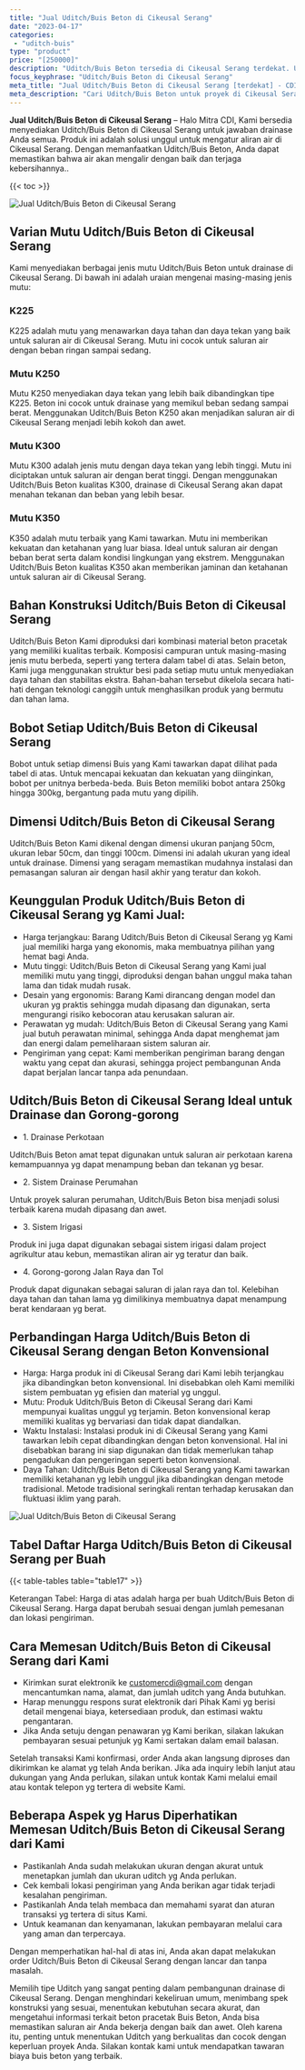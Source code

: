 ```yaml
---
title: "Jual Uditch/Buis Beton di Cikeusal Serang"
date: "2023-04-17"
categories:
 - "uditch-buis"
type: "product"
price: "[250000]"
description: "Uditch/Buis Beton tersedia di Cikeusal Serang terdekat. Uditch/Buis Beton ini sering dipakai dalam project konstruksi sebagai drainase yang handal dan optimal. Hubungi kami untuk mendapatkan lebih lanjut."
focus_keyphrase: "Uditch/Buis Beton di Cikeusal Serang"
meta_title: "Jual Uditch/Buis Beton di Cikeusal Serang [terdekat] - CDI"
meta_description: "Cari Uditch/Buis Beton untuk proyek di Cikeusal Serang? Kami menawarkan Uditch/Buis Beton berkualitas untuk konstruksi drainase. Dapatkan penawaran terbaik sekarang."
---
```


**Jual Uditch/Buis Beton di Cikeusal Serang** – Halo Mitra CDI, Kami bersedia menyediakan Uditch/Buis Beton di Cikeusal Serang untuk jawaban drainase Anda semua. Produk ini adalah solusi unggul untuk mengatur aliran air di Cikeusal Serang. Dengan memanfaatkan Uditch/Buis Beton, Anda dapat memastikan bahwa air akan mengalir dengan baik dan terjaga kebersihannya..

{{< toc >}}

![Jual Uditch/Buis Beton di Cikeusal Serang](/images/uditch-buis/uditch-beton-26.jpg)

## Varian Mutu Uditch/Buis Beton di Cikeusal Serang

Kami menyediakan berbagai jenis mutu Uditch/Buis Beton untuk drainase di Cikeusal Serang. Di bawah ini adalah uraian mengenai masing-masing jenis mutu:

### K225

K225 adalah mutu yang menawarkan daya tahan dan daya tekan yang baik untuk saluran air di Cikeusal Serang. Mutu ini cocok untuk saluran air dengan beban ringan sampai sedang.

### Mutu K250

Mutu K250 menyediakan daya tekan yang lebih baik dibandingkan tipe K225. Beton ini cocok untuk drainase yang memikul beban sedang sampai berat. Menggunakan Uditch/Buis Beton K250 akan menjadikan saluran air di Cikeusal Serang menjadi lebih kokoh dan awet.

### Mutu K300

Mutu K300 adalah jenis mutu dengan daya tekan yang lebih tinggi. Mutu ini diciptakan untuk saluran air dengan berat tinggi. Dengan menggunakan Uditch/Buis Beton kualitas K300, drainase di Cikeusal Serang akan dapat menahan tekanan dan beban yang lebih besar.

### Mutu K350

K350 adalah mutu terbaik yang Kami tawarkan. Mutu ini memberikan kekuatan dan ketahanan yang luar biasa. Ideal untuk saluran air dengan beban berat serta dalam kondisi lingkungan yang ekstrem. Menggunakan Uditch/Buis Beton kualitas K350 akan memberikan jaminan dan ketahanan untuk saluran air di Cikeusal Serang.

## Bahan Konstruksi Uditch/Buis Beton di Cikeusal Serang

Uditch/Buis Beton Kami diproduksi dari kombinasi material beton pracetak yang memiliki kualitas terbaik. Komposisi campuran untuk masing-masing jenis mutu berbeda, seperti yang tertera dalam tabel di atas. Selain beton, Kami juga menggunakan struktur besi pada setiap mutu untuk menyediakan daya tahan dan stabilitas ekstra. Bahan-bahan tersebut dikelola secara hati-hati dengan teknologi canggih untuk menghasilkan produk yang bermutu dan tahan lama.

## Bobot Setiap Uditch/Buis Beton di Cikeusal Serang

Bobot untuk setiap dimensi Buis yang Kami tawarkan dapat dilihat pada tabel di atas. Untuk mencapai kekuatan dan kekuatan yang diinginkan, bobot per unitnya berbeda-beda. Buis Beton memiliki bobot antara 250kg hingga 300kg, bergantung pada mutu yang dipilih.

## Dimensi Uditch/Buis Beton di Cikeusal Serang

Uditch/Buis Beton Kami dikenal dengan dimensi ukuran panjang 50cm, ukuran lebar 50cm, dan tinggi 100cm. Dimensi ini adalah ukuran yang ideal untuk drainase. Dimensi yang seragam memastikan mudahnya instalasi dan pemasangan saluran air dengan hasil akhir yang teratur dan kokoh.

## Keunggulan Produk Uditch/Buis Beton di Cikeusal Serang yg Kami Jual:

*   Harga terjangkau: Barang Uditch/Buis Beton di Cikeusal Serang yg Kami jual memiliki harga yang ekonomis, maka membuatnya pilihan yang hemat bagi Anda.
*   Mutu tinggi: Uditch/Buis Beton di Cikeusal Serang yang Kami jual memiliki mutu yang tinggi, diproduksi dengan bahan unggul maka tahan lama dan tidak mudah rusak.
*   Desain yang ergonomis: Barang Kami dirancang dengan model dan ukuran yg praktis sehingga mudah dipasang dan digunakan, serta mengurangi risiko kebocoran atau kerusakan saluran air.
*   Perawatan yg mudah: Uditch/Buis Beton di Cikeusal Serang yang Kami jual butuh perawatan minimal, sehingga Anda dapat menghemat jam dan energi dalam pemeliharaan sistem saluran air.
*   Pengiriman yang cepat: Kami memberikan pengiriman barang dengan waktu yang cepat dan akurasi, sehingga project pembangunan Anda dapat berjalan lancar tanpa ada penundaan.

## Uditch/Buis Beton di Cikeusal Serang Ideal untuk Drainase dan Gorong-gorong

*   1\. Drainase Perkotaan

Uditch/Buis Beton amat tepat digunakan untuk saluran air perkotaan karena kemampuannya yg dapat menampung beban dan tekanan yg besar.
*   2\. Sistem Drainase Perumahan

Untuk proyek saluran perumahan, Uditch/Buis Beton bisa menjadi solusi terbaik karena mudah dipasang dan awet.
*   3\. Sistem Irigasi

Produk ini juga dapat digunakan sebagai sistem irigasi dalam project agrikultur atau kebun, memastikan aliran air yg teratur dan baik.
*   4\. Gorong-gorong Jalan Raya dan Tol

Produk dapat digunakan sebagai saluran di jalan raya dan tol. Kelebihan daya tahan dan tahan lama yg dimilikinya membuatnya dapat menampung berat kendaraan yg berat.

## Perbandingan Harga Uditch/Buis Beton di Cikeusal Serang dengan Beton Konvensional

*   Harga: Harga produk ini di Cikeusal Serang dari Kami lebih terjangkau jika dibandingkan beton konvensional. Ini disebabkan oleh Kami memiliki sistem pembuatan yg efisien dan material yg unggul.
*   Mutu: Produk Uditch/Buis Beton di Cikeusal Serang dari Kami mempunyai kualitas unggul yg terjamin. Beton konvensional kerap memiliki kualitas yg bervariasi dan tidak dapat diandalkan.
*   Waktu Instalasi: Instalasi produk ini di Cikeusal Serang yang Kami tawarkan lebih cepat dibandingkan dengan beton konvensional. Hal ini disebabkan barang ini siap digunakan dan tidak memerlukan tahap pengadukan dan pengeringan seperti beton konvensional.
*   Daya Tahan: Uditch/Buis Beton di Cikeusal Serang yang Kami tawarkan memiliki ketahanan yg lebih unggul jika dibandingkan dengan metode tradisional. Metode tradisional seringkali rentan terhadap kerusakan dan fluktuasi iklim yang parah.

![Jual Uditch/Buis Beton di Cikeusal Serang](/images/uditch-buis/buis-beton-24.jpg)

## Tabel Daftar Harga Uditch/Buis Beton di Cikeusal Serang per Buah

{{< table-tables table="table17" >}}

Keterangan Tabel: Harga di atas adalah harga per buah Uditch/Buis Beton di Cikeusal Serang. Harga dapat berubah sesuai dengan jumlah pemesanan dan lokasi pengiriman.

## Cara Memesan Uditch/Buis Beton di Cikeusal Serang dari Kami

*   Kirimkan surat elektronik ke customercdi@gmail.com dengan mencantumkan nama, alamat, dan jumlah uditch yang Anda butuhkan.
*   Harap menunggu respons surat elektronik dari Pihak Kami yg berisi detail mengenai biaya, ketersediaan produk, dan estimasi waktu pengantaran.
*   Jika Anda setuju dengan penawaran yg Kami berikan, silakan lakukan pembayaran sesuai petunjuk yg Kami sertakan dalam email balasan.

Setelah transaksi Kami konfirmasi, order Anda akan langsung diproses dan dikirimkan ke alamat yg telah Anda berikan. Jika ada inquiry lebih lanjut atau dukungan yang Anda perlukan, silakan untuk kontak Kami melalui email atau kontak telepon yg tertera di website Kami.

## Beberapa Aspek yg Harus Diperhatikan Memesan Uditch/Buis Beton di Cikeusal Serang dari Kami

*   Pastikanlah Anda sudah melakukan ukuran dengan akurat untuk menetapkan jumlah dan ukuran uditch yg Anda perlukan.
*   Cek kembali lokasi pengiriman yang Anda berikan agar tidak terjadi kesalahan pengiriman.
*   Pastikanlah Anda telah membaca dan memahami syarat dan aturan transaksi yg tertera di situs Kami.
*   Untuk keamanan dan kenyamanan, lakukan pembayaran melalui cara yang aman dan terpercaya.

Dengan memperhatikan hal-hal di atas ini, Anda akan dapat melakukan order Uditch/Buis Beton di Cikeusal Serang dengan lancar dan tanpa masalah.

Memilih tipe Uditch yang sangat penting dalam pembangunan drainase di Cikeusal Serang. Dengan menghindari kekeliruan umum, menimbang spek konstruksi yang sesuai, menentukan kebutuhan secara akurat, dan mengetahui informasi terkait beton pracetak Buis Beton, Anda bisa memastikan saluran air Anda bekerja dengan baik dan awet. Oleh karena itu, penting untuk menentukan Uditch yang berkualitas dan cocok dengan keperluan proyek Anda. Silakan kontak kami untuk mendapatkan tawaran biaya buis beton yang terbaik.